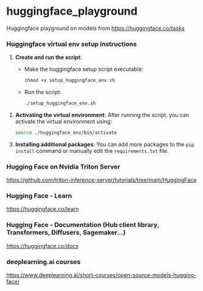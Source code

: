# huggingface_playground
Huggingface playground on models from https://huggingface.co/tasks

### Huggingface virtual env setup instructions

1. **Create and run the script**:
   - Make the huggingface setup script executable:
     ```bash
     chmod +x setup_huggingface_env.sh
     ```
   - Run the script:
     ```bash
     ./setup_huggingface_env.sh
     ```

2. **Activating the virtual environment**:
   After running the script, you can activate the virtual environment using:
   ```bash
   source ./huggingface_env/bin/activate
   ```

3. **Installing additional packages**:
   You can add more packages to the `pip install` command or manually edit the `requirements.txt` file.


### Hugging Face on Nvidia Triton Server
https://github.com/triton-inference-server/tutorials/tree/main/HuggingFace

### Hugging Face - Learn
https://huggingface.co/learn

### Hugging Face - Documentation (Hub client library, Transformers, Diffusers, Sagemaker...)
https://huggingface.co/docs

### deeplearning.ai courses
https://www.deeplearning.ai/short-courses/open-source-models-hugging-face/
